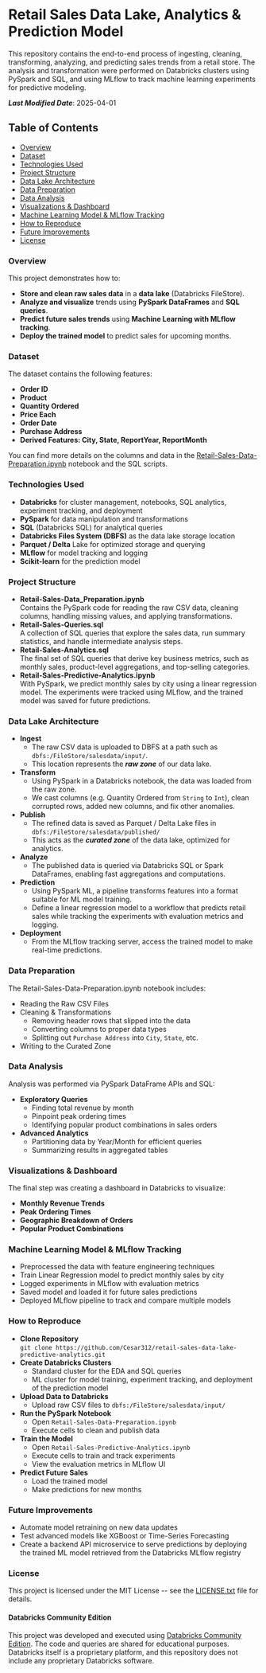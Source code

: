 # Retail Sales Data Lake, Analytics & Prediction Model  

This repository contains the end-to-end process of ingesting, cleaning, transforming, analyzing, and predicting sales trends from a retail store. The analysis and transformation were performed on Databricks clusters using PySpark and SQL, and using MLflow to track machine learning experiments for predictive modeling.

***Last Modified Date***: 2025-04-01  

## Table of Contents  
- [Overview](#overview)
- [Dataset](#dataset)
- [Technologies Used](#technologies-used)
- [Project Structure](#project-structure)
- [Data Lake Architecture](#data-lake-architecture)
- [Data Preparation](#data-preparation)
- [Data Analysis](#data-analysis)
- [Visualizations \& Dashboard](#visualizations--dashboard)
- [Machine Learning Model \& MLflow Tracking](#machine-learning-model--mlflow-tracking)
- [How to Reproduce](#how-to-reproduce)
- [Future Improvements](#future-improvements)
- [License](#license)

### Overview  
This project demonstrates how to: 
- **Store and clean raw sales data** in a **data lake** (Databricks FileStore).
- **Analyze and visualize** trends using **PySpark DataFrames** and **SQL queries**.
- **Predict future sales trends** using **Machine Learning with MLflow tracking**.
- **Deploy the trained model** to predict sales for upcoming months.

### Dataset  
The dataset contains the following features:
- **Order ID**
- **Product**
- **Quantity Ordered**
- **Price Each**
- **Order Date**
- **Purchase Address**
- **Derived Features: City, State, ReportYear, ReportMonth**

You can find more details on the columns and data in the [Retail-Sales-Data-Preparation.ipynb](Retail-Sales-Data-Preparation.ipynb) notebook and the SQL scripts.

### Technologies Used  
- **Databricks** for cluster management, notebooks, SQL analytics, experiment tracking, and deployment
- **PySpark** for data manipulation and transformations
- **SQL** (Databricks SQL) for analytical queries
- **Databricks Files System (DBFS)** as the data lake storage location
- **Parquet / Delta** Lake for optimized storage and querying
- **MLflow** for model tracking and logging
- **Scikit-learn** for the prediction model

### Project Structure  
- **Retail-Sales-Data_Preparation.ipynb**  
Contains the PySpark code for reading the raw CSV data, cleaning columns, handling missing values, and applying transformations.
- **Retail-Sales-Queries.sql**  
A collection of SQL queries that explore the sales data, run summary statistics, and handle intermediate analysis steps.
- **Retail-Sales-Analytics.sql**  
The final set of SQL queries that derive key business metrics, such as monthly sales, product-level aggregations, and top-selling categories.
- **Retail-Sales-Predictive-Analytics.ipynb**  
With PySpark, we predict monthly sales by city using a linear regression model. The experiments were tracked using MLflow, and the trained model was saved for future predictions.

### Data Lake Architecture  
- **Ingest**  
  - The raw CSV data is uploaded to DBFS at a path such as 
    `dbfs:/FileStore/salesdata/input/`.
  - This location represents the ***raw zone*** of our data lake.  
- **Transform**  
  - Using PySpark in a Databricks notebook, the data was loaded from the raw zone.
  - We cast columns (e.g. Quantity Ordered from `String` to `Int`), clean corrupted rows, added new columns, and fix other anomalies.  
- **Publish**  
  - The refined data is saved as Parquet / Delta Lake files in 
    `dbfs:/FileStore/salesdata/published/`
  - This acts as the ***curated zone*** of the data lake, optimized for analytics.  
- **Analyze**  
  - The published data is queried via Databricks SQL or Spark DataFrames, enabling fast aggregations and computations.  
- **Prediction**  
  - Using PySpark ML, a pipeline transforms features into a format suitable for ML model training.
  - Define a linear regression model to a workflow that predicts retail sales while tracking the experiments with evaluation metrics and logging.
- **Deployment**
  - From the MLflow tracking server, access the trained model to make real-time predictions. 

### Data Preparation  
The Retail-Sales-Data-Preparation.ipynb notebook includes:  
- Reading the Raw CSV Files
- Cleaning & Transformations
  - Removing header rows that slipped into the data
  - Converting columns to proper data types
  - Splitting out `Purchase Address` into `City`, `State`, etc. 
- Writing to the Curated Zone

### Data Analysis  
Analysis was performed via PySpark DataFrame APIs and SQL:
- **Exploratory Queries**
  - Finding total revenue by month
  - Pinpoint peak ordering times 
  - Identifying popular product combinations in sales orders  
- **Advanced Analytics**
  - Partitioning data by Year/Month for efficient queries
  - Summarizing results in aggregated tables  

### Visualizations & Dashboard  
The final step was creating a dashboard in Databricks to visualize:
- **Monthly Revenue Trends**
- **Peak Ordering Times**
- **Geographic Breakdown of Orders**
- **Popular Product Combinations**

### Machine Learning Model & MLflow Tracking   
- Preprocessed the data with feature engineering techniques 
- Train Linear Regression model to predict monthly sales by city
- Logged experiments in MLflow with evaluation metrics
- Saved model and loaded it for future sales predictions
- Deployed MLflow pipeline to track and compare multiple models

### How to Reproduce  
- **Clone Repository**  
   `git clone https://github.com/Cesar312/retail-sales-data-lake-predictive-analytics.git`
- **Create Databricks Clusters**  
   - Standard cluster for the EDA and SQL queries
   - ML cluster for model training, experiment tracking, and deployment of the prediction model  
- **Upload Data to Databricks**  
   - Upload raw CSV files to `dbfs:/FileStore/salesdata/input/`
- **Run the PySpark Notebook**  
   - Open `Retail-Sales-Data-Preparation.ipynb`
   - Execute cells to clean and publish data
- **Train the Model**  
   - Open `Retail-Sales-Predictive-Analytics.ipynb`
   - Execute cells to train and track experiments
   - View the evaluation metrics in MLflow UI
- **Predict Future Sales**  
   - Load the trained model
   - Make predictions for new months

### Future Improvements  
- Automate model retraining on new data updates
- Test advanced models like XGBoost or Time-Series Forecasting
- Create a backend API microservice to serve predictions by deploying the trained ML model retrieved from the Databricks MLflow registry
  
### License  
This project is licensed under the MIT License -- see the [LICENSE.txt](LICENSE.txt) file for details.  

#### Databricks Community Edition
This project was developed and executed using [Databricks Community Edition](https://community.cloud.databricks.com/).
The code and queries are shared for educational purposes. Databricks itself is a proprietary platform, and
this repository does not include any proprietary Databricks software.
